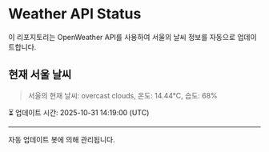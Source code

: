 
# Weather API Status

이 리포지토리는 OpenWeather API를 사용하여 서울의 날씨 정보를 자동으로 업데이트합니다.

## 현재 서울 날씨
> 서울의 현재 날씨: overcast clouds, 온도: 14.44°C, 습도: 68%

⏳ 업데이트 시간: 2025-10-31 14:19:00 (UTC)

---
자동 업데이트 봇에 의해 관리됩니다.
